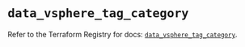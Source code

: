 # `data_vsphere_tag_category`

Refer to the Terraform Registry for docs: [`data_vsphere_tag_category`](https://registry.terraform.io/providers/hashicorp/vsphere/2.6.1/docs/data-sources/tag_category).

